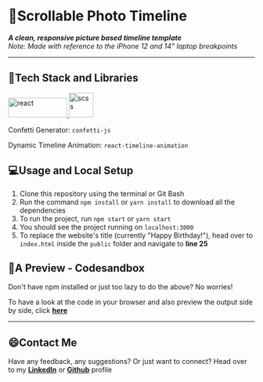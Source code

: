 # 💫Scrollable Photo Timeline

**_A clean, responsive picture based timeline template_**
<br />
_Note: Made with reference to the iPhone 12 and 14" laptop breakpoints_

<hr />

## 📱Tech Stack and Libraries

<p  align="left"> <a  href="https://www.w3schools.com/REACT/react_intro.asp"  target="_blank"> <img  src="https://logos-download.com/wp-content/uploads/2016/09/React_logo_wordmark.png"  alt="react"  width="120"  height="40"/> </a> <a  href="https://www.w3schools.com/REACT/react_intro.asp"  target="_blank"> <img  src="https://i.postimg.cc/wMVTqcmX/css.png"  alt="scss" width="50px"/> </a> </p>

Confetti Generator: `confetti-js`

Dynamic Timeline Animation: `react-timeline-animation`

## 💻Usage and Local Setup

1. Clone this repository using the terminal or Git Bash
2. Run the command `npm install` or `yarn install` to download all the dependencies
3. To run the project, run `npm start` or `yarn start`
4. You should see the project running on `localhost:3000`
5. To replace the website's title (currently "Happy Birthday!"), head over to `index.html` inside the `public` folder and navigate to **line 25**

## 👀A Preview - Codesandbox

Don't have npm installed or just too lazy to do the above? No worries!

To have a look at the code in your browser and also preview the output side by side, click **[here](https://jm8n5.csb.app/)**

<hr />

## 😄Contact Me

Have any feedback, any suggestions? Or just want to connect?
Head over to my **[LinkedIn](https://www.linkedin.com/in/prabhav-pandey/)** or **[Github](https://github.com/PrabhavPandey)** profile
